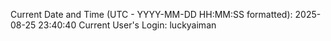 Current Date and Time (UTC - YYYY-MM-DD HH:MM:SS formatted): 2025-08-25 23:40:40
Current User's Login: luckyaiman
